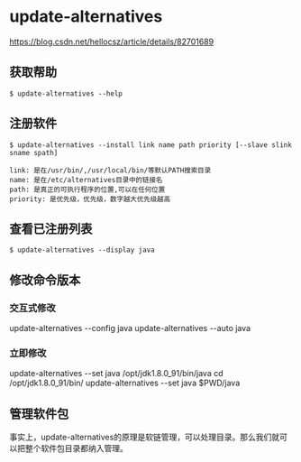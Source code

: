 # update-alternatives

https://blog.csdn.net/hellocsz/article/details/82701689

## 获取帮助

```
$ update-alternatives --help
```

## 注册软件

```
$ update-alternatives --install link name path priority [--slave slink sname spath]

link: 是在/usr/bin/,/usr/local/bin/等默认PATH搜索目录
name: 是在/etc/alternatives目录中的链接名
path: 是真正的可执行程序的位置,可以在任何位置
priority: 是优先级，优先级，数字越大优先级越高
```

## 查看已注册列表


```
$ update-alternatives --display java
```

## 修改命令版本


### 交互式修改

update-alternatives --config java
update-alternatives --auto java


### 立即修改

update-alternatives --set java /opt/jdk1.8.0_91/bin/java
cd /opt/jdk1.8.0_91/bin/
update-alternatives --set java $PWD/java

## 管理软件包

事实上，update-alternatives的原理是软链管理，可以处理目录。那么我们就可以把整个软件包目录都纳入管理。




